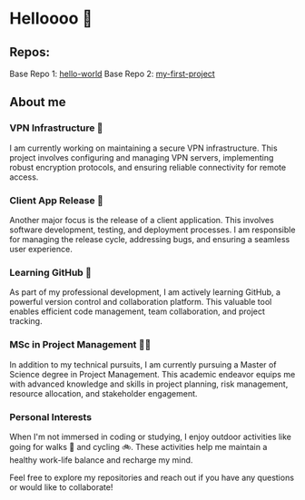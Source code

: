 # Helloooo 👋

## Repos:

Base Repo 1: [hello-world](https://github.com/aakash32019/hello-world)
Base Repo 2: [my-first-project](https://github.com/aakash32019/my-first-project)

## About me

### VPN Infrastructure 🧰

I am currently working on maintaining a secure VPN infrastructure. This project involves configuring and managing VPN servers, implementing robust encryption protocols, and ensuring reliable connectivity for remote access.

### Client App Release 🧰

Another major focus is the release of a client application. This involves software development, testing, and deployment processes. I am responsible for managing the release cycle, addressing bugs, and ensuring a seamless user experience.

### Learning GitHub 🧠

As part of my professional development, I am actively learning GitHub, a powerful version control and collaboration platform. This valuable tool enables efficient code management, team collaboration, and project tracking.

### MSc in Project Management 👨‍🎓

In addition to my technical pursuits, I am currently pursuing a Master of Science degree in Project Management. This academic endeavor equips me with advanced knowledge and skills in project planning, risk management, resource allocation, and stakeholder engagement.

### Personal Interests

When I'm not immersed in coding or studying, I enjoy outdoor activities like going for walks 🚶 and cycling 🚲. These activities help me maintain a healthy work-life balance and recharge my mind.

Feel free to explore my repositories and reach out if you have any questions or would like to collaborate!


